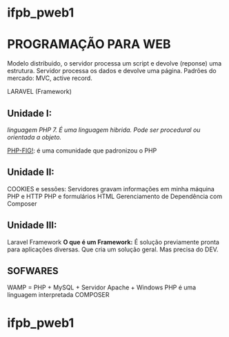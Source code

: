 # ifpb_pweb1
# PROGRAMAÇÃO PARA WEB

Modelo distribuido, o servidor processa um script e devolve (reponse) uma estrutura.
Servidor processa os dados e devolve uma página.
Padrões do mercado: MVC, active record.

LARAVEL (Framework)

## Unidade I: 

_linguagem PHP 7. É uma linguagem hibrida. Pode ser procedural ou orientada a objeto._

[PHP-FIG!](): é uma comunidade que padronizou o PHP

## Unidade II:

COOKIES e sessões: Servidores gravam informações em minha máquina
PHP e HTTP
PHP e formulários HTML
Gerenciamento de Dependência com Composer

## Unidade III:

Laravel Framework
**O que é um Framework:**
É solução previamente pronta para aplicações diversas. Que cria um solução geral. Mas precisa do DEV. 

## SOFWARES
WAMP = PHP + MySQL + Servidor Apache + Windows
PHP é uma linguagem interpretada
COMPOSER
# ifpb_pweb1

